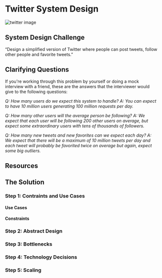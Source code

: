 # Twitter System Design

![twitter image](https://abs.twimg.com/icons/apple-touch-icon-192x192.png)

## System Design Challenge

“Design a simplified version of Twitter where people can post tweets, follow other people and favorite tweets.”

## Clarifying Questions

If you're working through this problem by yourself or doing a mock interview with a friend, these are the answers that the interviewer would give to the following questions:

*Q: How many users do we expect this system to handle?*
*A: You can expect to have 10 million users generating 100 million requests per day.*

*Q: How many other users will the average person be following?*
*A: We expect that each user will be following 200 other users on average, but expect some extraordinary users with tens of thousands of followers.*

*Q: How many new tweets and new favorites can we expect each day?*
*A: We expect that there will be a maximum of 10 million tweets per day and each tweet will probably be favorited twice on average but again, expect some big outliers.*

## Resources

## The Solution

### Step 1: Contraints and Use Cases

#### Use Cases

#### Constraints

### Step 2: Abstract Design


### Step 3: Bottlenecks

  
### Step 4: Technology Decisions 


### Step 5: Scaling
